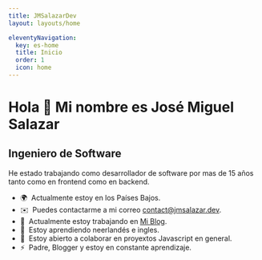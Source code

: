 ```yaml
---
title: JMSalazarDev
layout: layouts/home

eleventyNavigation:
  key: es-home
  title: Inicio
  order: 1
  icon: home
---
```



Hola 👋 Mi nombre es José Miguel Salazar
========================================

Ingeniero de Software
---------------------

He estado trabajando como desarrollador de software por mas de 15 años tanto como en frontend como en backend.

* 🌍  Actualmente estoy en los Países Bajos.
* ✉️  Puedes contactarme a mi correo [contact@jmsalazar.dev](mailto:contact@jmsalazar.dev).
* 🚀  Actualmente estoy trabajando en [Mi Blog](http://jmsalazar.dev).
* 🧠  Estoy aprendiendo neerlandés e ingles.
* 🤝  Estoy abierto a colaborar en proyextos Javascript en general.
* ⚡  Padre, Blogger y estoy en constante aprendizaje.
